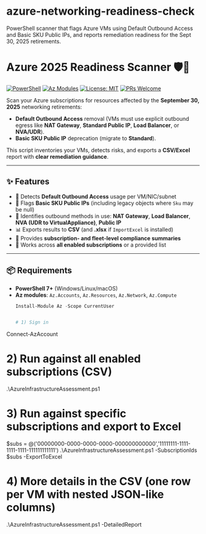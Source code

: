# azure-networking-readiness-check
PowerShell scanner that flags Azure VMs using Default Outbound Access and Basic SKU Public IPs, and reports remediation readiness for the Sept 30, 2025 retirements.


# Azure 2025 Readiness Scanner 🛡️🚀
[![PowerShell](https://img.shields.io/badge/powershell-7%2B-blue)]()
[![Az Modules](https://img.shields.io/badge/Requires-Az.Accounts%2C%20Az.Network%2C%20Az.Compute%2C%20Az.Resources-blueviolet)]()
[![License: MIT](https://img.shields.io/badge/License-MIT-green.svg)]()
[![PRs Welcome](https://img.shields.io/badge/PRs-welcome-brightgreen.svg)]()

Scan your Azure subscriptions for resources affected by the **September 30, 2025** networking retirements:
- **Default Outbound Access** removal (VMs must use explicit outbound egress like **NAT Gateway**, **Standard Public IP**, **Load Balancer**, or **NVA/UDR**).
- **Basic SKU Public IP** deprecation (migrate to **Standard**).

This script inventories your VMs, detects risks, and exports a **CSV/Excel** report with **clear remediation guidance**.

---

## ✨ Features
- 🔎 Detects **Default Outbound Access** usage per VM/NIC/subnet
- 🧪 Flags **Basic SKU Public IPs** (including legacy objects where `Sku` may be null)
- 🧭 Identifies outbound methods in use: **NAT Gateway**, **Load Balancer**, **NVA (UDR to VirtualAppliance)**, **Public IP**
- 📊 Exports results to **CSV** (and **.xlsx** if `ImportExcel` is installed)
- 🧮 Provides **subscription- and fleet-level compliance summaries**
- 🧰 Works across **all enabled subscriptions** or a provided list

---

## 📦 Requirements
- **PowerShell 7+** (Windows/Linux/macOS)  
- **Az modules**: `Az.Accounts`, `Az.Resources`, `Az.Network`, `Az.Compute`  
  ```powershell
  Install-Module Az -Scope CurrentUser


  # 1) Sign in
Connect-AzAccount

# 2) Run against all enabled subscriptions (CSV)
.\AzureInfrastructureAssessment.ps1

# 3) Run against specific subscriptions and export to Excel
$subs = @('00000000-0000-0000-0000-000000000000','11111111-1111-1111-1111-111111111111')
.\AzureInfrastructureAssessment.ps1 -SubscriptionIds $subs -ExportToExcel

# 4) More details in the CSV (one row per VM with nested JSON-like columns)
.\AzureInfrastructureAssessment.ps1 -DetailedReport
